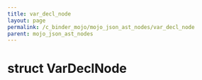 ```yaml
---
title: var_decl_node
layout: page
permalink: /c_binder_mojo/mojo_json_ast_nodes/var_decl_node
parent: mojo_json_ast_nodes
---
```


# struct VarDeclNode

